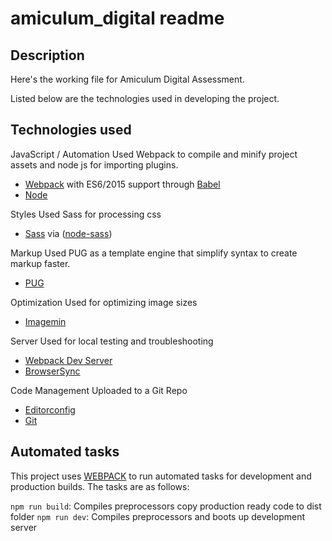 # amiculum_digital readme


## Description

Here's the working file for Amiculum Digital Assessment.

Listed below are the technologies used in developing the project.

## Technologies used

JavaScript / Automation
Used Webpack to compile and minify project assets and node js for importing plugins.

- [Webpack](https://webpack.js.org/) with ES6/2015 support through [Babel](https://babeljs.io/)
- [Node](https://nodejs.org/)

Styles
Used Sass for processing css
- [Sass](http://sass-lang.com/) via ([node-sass](https://github.com/sass/node-sass))

Markup
Used PUG as a template engine that simplify syntax to create markup faster.
- [PUG](https://pugjs.org/)

Optimization
Used for optimizing image sizes
- [Imagemin](https://github.com/imagemin/imagemin)

Server
Used for local testing and troubleshooting
- [Webpack Dev Server](https://webpack.js.org/configuration/dev-server/)
- [BrowserSync](http://www.browsersync.io/)

Code Management
Uploaded to a Git Repo
- [Editorconfig](http://editorconfig.org/)
- [Git](https://git-scm.com/)


## Automated tasks

This project uses [WEBPACK](https://webpack.js.org/) to run automated tasks for development and production builds.
The tasks are as follows:

`npm run build`: Compiles preprocessors copy production ready code to dist folder
`npm run dev`: Compiles preprocessors and boots up development server
